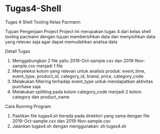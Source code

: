 # Tugas4-Shell
Tugas 4 Shell Tooling Kelas Pacmann

Tujuan Pengerjaan Project
Project ini merupakan tugas 4 dari kelas shell tooling pacmann dengan tujuan membersihkan data dan menyisihkan data yang relevan saja agar dapat memudahkan analisa data

Detail Tugas
1. Menggabungkan 2 file yaitu 2019-Oct-sample.csv dan 2019-Nov-sample.csv menjadi 1 file
2. Menyeleksi kolom yang relevan untuk analisis produk: event_time, event_type, product_id, category_id, brand, price, category_code
3. Melakukan filtering terhadap event_type untuk mendapatkan aktivitas purchase saja
4. Melakukan splitting pada kolom category_code menjadi 2 kolom category dan product_name

Cara Running Program
1. Pastikan file tugas4.sh berada pada direktori yang sama dengan file 2019-Oct-sample.csv dan 2019-Nov-sample.csv
2. Jalankan tugas4.sh dengan  menggunakan: sh tugas4.sh
